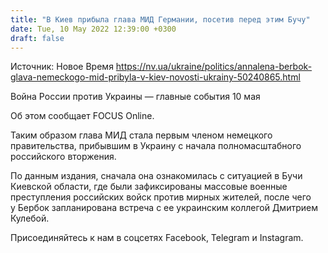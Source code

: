 ```yaml
---
title: "В Киев прибыла глава МИД Германии, посетив перед этим Бучу"
date: Tue, 10 May 2022 12:39:00 +0300
draft: false
---
```

Источник: Новое Время https://nv.ua/ukraine/politics/annalena-berbok-glava-nemeckogo-mid-pribyla-v-kiev-novosti-ukrainy-50240865.html


Война России против Украины — главные события 10 мая

Об этом сообщает FOCUS Online.

Таким образом глава МИД стала первым членом немецкого правительства, прибывшим в Украину с начала полномасштабного российского вторжения.

По данным издания, сначала она ознакомилась с ситуацией в Бучи Киевской области, где были зафиксированы массовые военные преступления российских войск против мирных жителей, после чего у Бербок запланирована встреча с ее украинским коллегой Дмитрием Кулебой.

Присоединяйтесь к нам в соцсетях Facebook, Telegram и Instagram.
